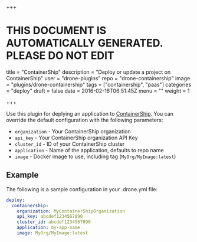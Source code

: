 +++

# THIS DOCUMENT IS AUTOMATICALLY GENERATED. PLEASE DO NOT EDIT

title = "ContainerShip"
description = "Deploy or update a project on ContainerShip"
user = "drone-plugins"
repo = "drone-containership"
image = "plugins/drone-containership"
tags = ["containership", "paas"]
categories = "deploy"
draft = false
date = 2016-02-16T06:51:45Z
menu = ""
weight = 1

+++

Use this plugin for deplying an application to [ContainerShip](https://containership.io).
You can override the default configuration with the following parameters:

- `organization` - Your ContainerShip organization
- `api_key` - Your ContainerShip organization API Key
- `cluster_id` - ID of your ContainerShip cluster
- `application` - Name of the application, defaults to repo name
- `image` - Docker image to use, including tag (`MyOrg/MyImage:latest`)

## Example

The following is a sample configuration in your .drone.yml file:

```yaml
deploy:
  containership:
    organization: MyContainerShipOrganization
    api_key: abcdef1234567890
    cluster_id: abcdef1234567890
    application: my-app-name
    image: MyOrg/MyImage:latest
```

